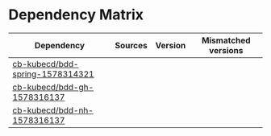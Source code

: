 # Dependency Matrix

Dependency | Sources | Version | Mismatched versions
---------- | ------- | ------- | -------------------
[cb-kubecd/bdd-spring-1578314321](https://github.com/cb-kubecd/bdd-spring-1578314321.git) |  | []() | 
[cb-kubecd/bdd-gh-1578316137](https://github.com/cb-kubecd/bdd-gh-1578316137.git) |  | []() | 
[cb-kubecd/bdd-nh-1578316137](https://github.com/cb-kubecd/bdd-nh-1578316137.git) |  | []() | 
